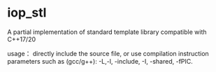 # iop_stl
A partial implementation of standard template library compatible with C++17/20

usage：
  directly include the source file, or use compilation instruction parameters such as (gcc/g++): -L,-l, -include, -I, -shared, -fPIC.
